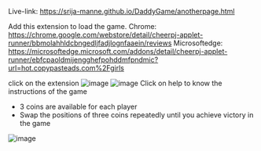 Live-link: https://srija-manne.github.io/DaddyGame/anotherpage.html

Add this extension to load the game.
Chrome: https://chrome.google.com/webstore/detail/cheerpj-applet-runner/bbmolahhldcbngedljfadjlognfaaein/reviews
Microsoftedge: https://microsoftedge.microsoft.com/addons/detail/cheerpj-applet-runner/ebfcpaoldmijengghefpohddmfpndmic?url=hot.copypasteads.com%2Fgirls

click on the extension 
![image](https://github.com/Srija-Manne/DaddyGame/assets/142595718/3cbf9819-2673-405f-8913-8525ad3f3e6d)
![image](https://github.com/Srija-Manne/DaddyGame/assets/142595718/392fd5db-e826-4f8d-aab1-b44e8e9caf78)
Click on help to know the instructions of the game
* 3 coins are available for each player 
* Swap the positions of three coins repeatedly until you achieve victory in the game
  
![image](https://github.com/Srija-Manne/DaddyGame/assets/142595718/d9429d22-cc86-414b-b401-a9cf83f775e7)
